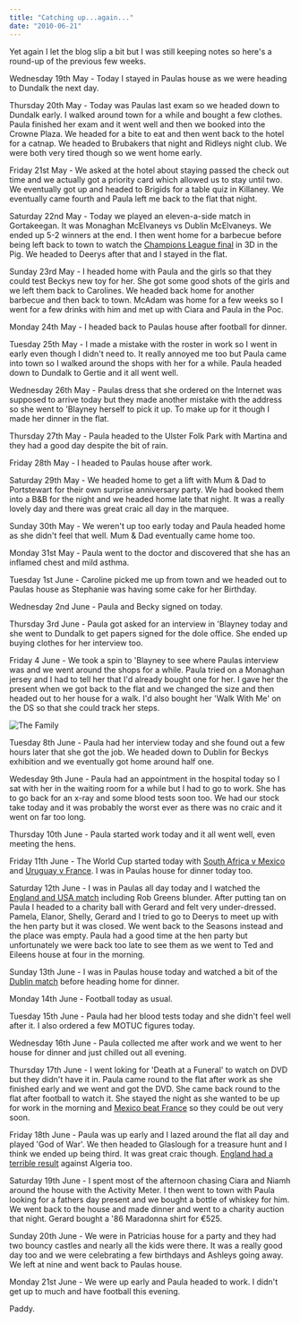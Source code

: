 ```yaml
---
title: "Catching up...again..."
date: "2010-06-21"
---
```

Yet again I let the blog slip a bit but I was still keeping notes so here's a round-up of the previous few weeks.

Wednesday 19th May - Today I stayed in Paulas house as we were heading to Dundalk the next day.

Thursday 20th May - Today was Paulas last exam so we headed down to Dundalk early. I walked around town for a while and bought a few clothes. Paula finished her exam and it went well and then we booked into the Crowne Plaza. We headed for a bite to eat and then went back to the hotel for a catnap. We headed to Brubakers that night and Ridleys night club. We were both very tired though so we went home early.

Friday 21st May - We asked at the hotel about staying passed the check out time and we actually got a priority card which allowed us to stay until two. We eventually got up and headed to Brigids for a table quiz in Killaney. We eventually came fourth and Paula left me back to the flat that night.

Saturday 22nd May - Today we played an eleven-a-side match in Gortakeegan. It was Monaghan McElvaneys vs Dublin McElvaneys. We ended up 5-2 winners at the end. I then went home for a barbecue before being left back to town to watch the [Champions League final](http://www.rte.ie/sport/soccer/2010/0522/bayernmunich_intermilan.html) in 3D in the Pig. We headed to Deerys after that and I stayed in the flat.

Sunday 23rd May - I headed home with Paula and the girls so that they could test Beckys new toy for her. She got some good shots of the girls and we left them back to Carolines. We headed back home for another barbecue and then back to town. McAdam was home for a few weeks so I went for a few drinks with him and met up with Ciara and Paula in the Poc.

Monday 24th May - I headed back to Paulas house after football for dinner.

Tuesday 25th May - I made a mistake with the roster in work so I went in early even though I didn't need to. It really annoyed me too but Paula came into town so I walked around the shops with her for a while. Paula headed down to Dundalk to Gertie and it all went well.

Wednesday 26th May - Paulas dress that she ordered on the Internet was supposed to arrive today but they made another mistake with the address so she went to 'Blayney herself to pick it up. To make up for it though I made her dinner in the flat.

Thursday 27th May - Paula headed to the Ulster Folk Park with Martina and they had a good day despite the bit of rain.

Friday 28th May - I headed to Paulas house after work.

Saturday 29th May - We headed home to get a lift with Mum &amp; Dad to Portstewart for their own surprise anniversary party. We had booked them into a B&amp;B for the night and we headed home late that night. It was a really lovely day and there was great craic all day in the marquee.

Sunday 30th May - We weren't up too early today and Paula headed home as she didn't feel that well. Mum &amp; Dad eventually came home too.

Monday 31st May - Paula went to the doctor and discovered that she has an inflamed chest and mild asthma.

Tuesday 1st June - Caroline picked me up from town and we headed out to Paulas house as Stephanie was having some cake for her Birthday.

Wednesday 2nd June - Paula and Becky signed on today.

Thursday 3rd June - Paula got asked for an interview in 'Blayney today and she went to Dundalk to get papers signed for the dole office. She ended up buying clothes for her interview too.

Friday 4 June - We took a spin to 'Blayney to see where Paulas interview was and we went around the shops for a while. Paula tried on a Monaghan jersey and I had to tell her that I'd already bought one for her. I gave her the present when we got back to the flat and we changed the size and then headed out to her house for a walk. I'd also bought her 'Walk With Me' on the DS so that she could track her steps.

![The Family](/images/P6050625.JPG "At Beckys exhibition")

Tuesday 8th June - Paula had her interview today and she found out a few hours later that she got the job. We headed down to Dublin for Beckys exhibition and we eventually got home around half one.

Wedesday 9th June - Paula had an appointment in the hospital today so I sat with her in the waiting room for a while but I had to go to work. She has to go back for an x-ray and some blood tests soon too. We had our stock take today and it was probably the worst ever as there was no craic and it went on far too long.

Thursday 10th June - Paula started work today and it all went well, even meeting the hens.

Friday 11th June - The World Cup started today with [South Africa v Mexico](http://www.rte.ie/sport/worldcup/2010/0611/mexico_southafrica.html) and [Uruguay v France](http://www.rte.ie/sport/worldcup/2010/0611/uruguay_france.html). I was in Paulas house for dinner today too.

Saturday 12th June - I was in Paulas all day today and I watched the [England and USA match](http://www.rte.ie/sport/worldcup/2010/0612/usa_england.html) including Rob Greens blunder. After putting tan on Paula I headed to a charity ball with Gerard and felt very under-dressed. Pamela, Elanor, Shelly, Gerard and I tried to go to Deerys to meet up with the hen party but it was closed. We went back to the Seasons instead and the place was empty. Paula had a good time at the hen party but unfortunately we were back too late to see them as we went to Ted and Eileens house at four in the morning.

Sunday 13th June - I was in Paulas house today and watched a bit of the [Dublin match](http://www.rte.ie/sport/gaa/championship/2010/0613/dublin_wexford.html) before heading home for dinner.

Monday 14th June - Football today as usual.

Tuesday 15th June - Paula had her blood tests today and she didn't feel well after it. I also ordered a few MOTUC figures today.

Wednesday 16th June - Paula collected me after work and we went to her house for dinner and just chilled out all evening.

Thursday 17th June - I went loking for 'Death at a Funeral' to watch on DVD but they didn't have it in. Paula came round to the flat after work as she finished early and we went and got the DVD. She came back round to the flat after football to watch it. She stayed the night as she wanted to be up for work in the morning and [Mexico beat France](http://www.rte.ie/sport/worldcup/2010/0617/france_mexico.html) so they could be out very soon.

Friday 18th June - Paula was up early and I lazed around the flat all day and played 'God of War'. We then headed to Glaslough for a treasure hunt and I think we ended up being third. It was great craic though. [England had a terrible result](http://www.rte.ie/sport/worldcup/2010/0618/england_algeria.html) against Algeria too.

Saturday 19th June - I spent most of the afternoon chasing Ciara and Niamh around the house with the Activity Meter. I then went to town with Paula looking for a fathers day present and we bought a bottle of whiskey for him. We went back to the house and made dinner and went to a charity auction that night. Gerard bought a '86 Maradonna shirt for €525.

Sunday 20th June - We were in Patricias house for a party and they had two bouncy castles and nearly all the kids were there. It was a really good day too and we were celebrating a few birthdays and Ashleys going away. We left at nine and went back to Paulas house.

Monday 21st June - We were up early and Paula headed to work. I didn't get up to much and have football this evening.

Paddy.